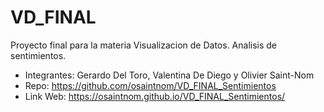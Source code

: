 # VD_FINAL
Proyecto final para la materia Visualizacion de Datos. Analisis de sentimientos.

- Integrantes: Gerardo Del Toro, Valentina De Diego y Olivier Saint-Nom
- Repo: https://github.com/osaintnom/VD_FINAL_Sentimientos
- Link Web: https://osaintnom.github.io/VD_FINAL_Sentimientos/

